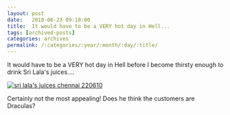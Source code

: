```yaml
---
layout: post
date:	2010-06-23 09:10:00
title:  It would have to be a VERY hot day in Hell...
tags: [archived-posts]
categories: archives
permalink: /:categories/:year/:month/:day/:title/
---
```

It would have to be a VERY hot day in Hell before I become thirsty enough to drink
Sri Lala's juices....


<a href="http://s967.photobucket.com/albums/ae160/pedoral/?action=view&current=IMG_6551.jpg" target="_blank"><img src="http://i967.photobucket.com/albums/ae160/pedoral/IMG_6551.jpg" border="0" alt="sri lala's juices chennai 220610"></a>

Certainly not the most appealing! Does he think the customers are Draculas?
